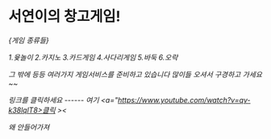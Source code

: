 <h1>서연이의 창고게임!</h1>

<em>{게임 종류들}<em>


<p>1.윷놀이
2.카지노
3.카드게임
4.사다리게임
5.바둑
6.오락</p>
 그 밖에 등등 여러가지 게임서비스를 준비하고 있습니다 
 많이들 오셔서 구경하고 가세요 ~~
 
 
링크를 클릭하세요 ------ 여기 <a="https://www.youtube.com/watch?v=qv-k38lqlT8>클릭</a> ><
 
 
  왜 안들어가져
